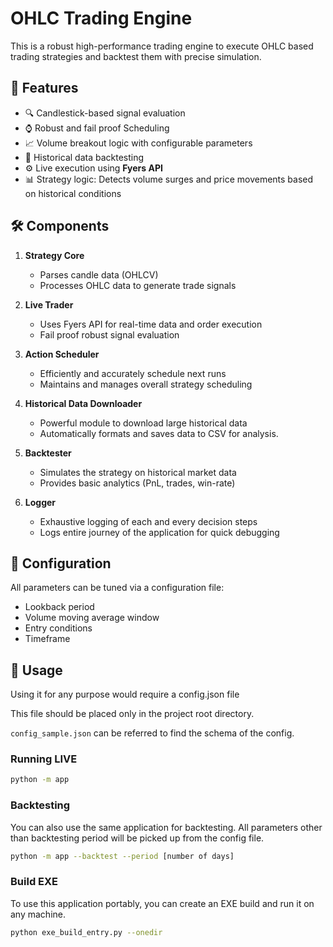 # OHLC Trading Engine

This is a robust high-performance trading engine to execute OHLC based trading strategies and backtest them with precise simulation.

## 📌 Features

- 🔍 Candlestick-based signal evaluation
- ⌚ Robust and fail proof Scheduling
- 📈 Volume breakout logic with configurable parameters
- 🔁 Historical data backtesting
- ⚙️ Live execution using **Fyers API**
- 📊 Strategy logic: Detects volume surges and price movements based on historical conditions

## 🛠️ Components

1. **Strategy Core**
    - Parses candle data (OHLCV)
    - Processes OHLC data to generate trade signals

2.  **Live Trader**
    - Uses Fyers API for real-time data and order execution
    - Fail proof robust signal evaluation

3. **Action Scheduler**
    - Efficiently and accurately schedule next runs
    - Maintains and manages overall strategy scheduling

4. **Historical Data Downloader**
    - Powerful module to download large historical data
    - Automatically formats and saves data to CSV for analysis.
    
5.  **Backtester**
    - Simulates the strategy on historical market data
    - Provides basic analytics (PnL, trades, win-rate)

6. **Logger**
    - Exhaustive logging of each and every decision steps
    - Logs entire journey of the application for quick debugging

## 🔧 Configuration

All parameters can be tuned via a configuration file:
- Lookback period
- Volume moving average window
- Entry conditions
- Timeframe

## 🚀 Usage

Using it for any purpose would require a config.json file

This file should be placed only in the project root directory.

`config_sample.json` can be referred to find the schema of the config.

### Running LIVE

```bash
python -m app    
```

### Backtesting

You can also use the same application for backtesting.
All parameters other than backtesting period will be picked up from the config file.

```bash
python -m app --backtest --period [number of days]
```


### Build EXE

To use this application portably, you can create an EXE build and run it on any machine.
```bash
python exe_build_entry.py --onedir
```
